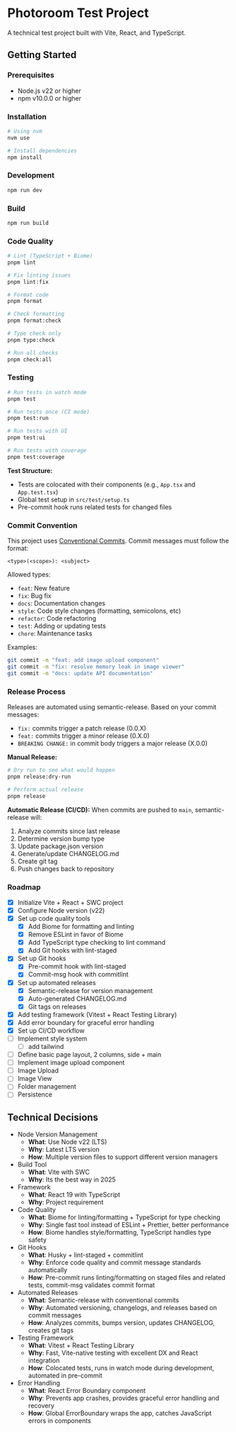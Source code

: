 # Photoroom Test Project

A technical test project built with Vite, React, and TypeScript.

## Getting Started

### Prerequisites

- Node.js v22 or higher
- npm v10.0.0 or higher

### Installation

```bash
# Using nvm
nvm use

# Install dependencies
npm install
```

### Development

```bash
npm run dev
```

### Build

```bash
npm run build
```

### Code Quality

```bash
# Lint (TypeScript + Biome)
pnpm lint

# Fix linting issues
pnpm lint:fix

# Format code
pnpm format

# Check formatting
pnpm format:check

# Type check only
pnpm type:check

# Run all checks
pnpm check:all
```

### Testing

```bash
# Run tests in watch mode
pnpm test

# Run tests once (CI mode)
pnpm test:run

# Run tests with UI
pnpm test:ui

# Run tests with coverage
pnpm test:coverage
```

**Test Structure:**

- Tests are colocated with their components (e.g., `App.tsx` and `App.test.tsx`)
- Global test setup in `src/test/setup.ts`
- Pre-commit hook runs related tests for changed files

### Commit Convention

This project uses [Conventional Commits](https://www.conventionalcommits.org/). Commit messages must follow the format:

```
<type>(<scope>): <subject>
```

Allowed types:

- `feat`: New feature
- `fix`: Bug fix
- `docs`: Documentation changes
- `style`: Code style changes (formatting, semicolons, etc)
- `refactor`: Code refactoring
- `test`: Adding or updating tests
- `chore`: Maintenance tasks

Examples:

```bash
git commit -m "feat: add image upload component"
git commit -m "fix: resolve memory leak in image viewer"
git commit -m "docs: update API documentation"
```

### Release Process

Releases are automated using semantic-release. Based on your commit messages:

- `fix:` commits trigger a patch release (0.0.X)
- `feat:` commits trigger a minor release (0.X.0)
- `BREAKING CHANGE:` in commit body triggers a major release (X.0.0)

**Manual Release:**

```bash
# Dry run to see what would happen
pnpm release:dry-run

# Perform actual release
pnpm release
```

**Automatic Release (CI/CD):**
When commits are pushed to `main`, semantic-release will:

1. Analyze commits since last release
2. Determine version bump type
3. Update package.json version
4. Generate/update CHANGELOG.md
5. Create git tag
6. Push changes back to repository

### Roadmap

- [x] Initialize Vite + React + SWC project
- [x] Configure Node version (v22)
- [x] Set up code quality tools
  - [x] Add Biome for formatting and linting
  - [x] Remove ESLint in favor of Biome
  - [x] Add TypeScript type checking to lint command
  - [x] Add Git hooks with lint-staged
- [x] Set up Git hooks
  - [x] Pre-commit hook with lint-staged
  - [x] Commit-msg hook with commitlint
- [x] Set up automated releases
  - [x] Semantic-release for version management
  - [x] Auto-generated CHANGELOG.md
  - [x] Git tags on releases
- [x] Add testing framework (Vitest + React Testing Library)
- [x] Add error boundary for graceful error handling
- [x] Set up CI/CD workflow
- [ ] Implement style system
  - [ ] add tailwind
- [ ] Define basic page layout, 2 columns, side + main
- [ ] Implement image upload component
- [ ] Image Upload
- [ ] Image View
- [ ] Folder management
- [ ] Persistence

## Technical Decisions

- Node Version Management
  - **What**: Use Node v22 (LTS)
  - **Why**: Latest LTS version
  - **How**: Multiple version files to support different version managers
- Build Tool
  - **What**: Vite with SWC
  - **Why**: Its the best way in 2025
- Framework
  - **What**: React 19 with TypeScript
  - **Why**: Project requirement
- Code Quality
  - **What**: Biome for linting/formatting + TypeScript for type checking
  - **Why**: Single fast tool instead of ESLint + Prettier, better performance
  - **How**: Biome handles style/formatting, TypeScript handles type safety
- Git Hooks
  - **What**: Husky + lint-staged + commitlint
  - **Why**: Enforce code quality and commit message standards automatically
  - **How**: Pre-commit runs linting/formatting on staged files and related tests, commit-msg validates commit format
- Automated Releases
  - **What**: Semantic-release with conventional commits
  - **Why**: Automated versioning, changelogs, and releases based on commit messages
  - **How**: Analyzes commits, bumps version, updates CHANGELOG, creates git tags
- Testing Framework
  - **What**: Vitest + React Testing Library
  - **Why**: Fast, Vite-native testing with excellent DX and React integration
  - **How**: Colocated tests, runs in watch mode during development, automated in pre-commit
- Error Handling
  - **What**: React Error Boundary component
  - **Why**: Prevents app crashes, provides graceful error handling and recovery
  - **How**: Global ErrorBoundary wraps the app, catches JavaScript errors in components

